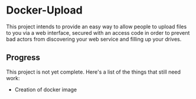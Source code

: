 # Docker-Upload
This project intends to provide an easy way to allow people to upload files to you via a web interface, secured with an access code in order to prevent bad actors from discovering your web service and filling up your drives.

## Progress
This project is not yet complete. Here's a list of the things that still need work:
- Creation of docker image
